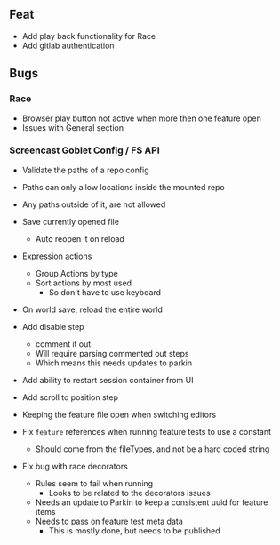 ## Feat
* Add play back functionality for Race
* Add gitlab authentication

## Bugs

### Race
* Browser play button not active when more then one feature open
* Issues with General section


### Screencast Goblet Config / FS API
* Validate the paths of a repo config
* Paths can only allow locations inside the mounted repo
* Any paths outside of it, are not allowed


* Save currently opened file
  * Auto reopen it on reload

* Expression actions
  * Group Actions by type
  * Sort actions by most used
    * So don't have to use keyboard


* On world save, reload the entire world


* Add disable step
  * comment it out
  * Will require parsing commented out steps
  * Which means this needs updates to parkin


* Add ability to restart session container from UI
* Add scroll to position step

* Keeping the feature file open when switching editors


* Fix `feature` references when running feature tests to use a constant
  * Should come from the fileTypes, and not be a hard coded string


* Fix bug with race decorators
  * Rules seem to fail when running
    * Looks to be related to the decorators issues
  * Needs an update to Parkin to keep a consistent uuid for feature items
  * Needs to pass on feature test meta data
    * This is mostly done, but needs to be published